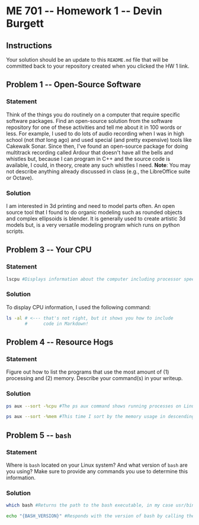 # ME 701 -- Homework 1 -- Devin Burgett

## Instructions

Your solution should be an update to this `README.md` file that will be
committed back to your repository created when you clicked the HW 1 link.

## Problem 1 -- Open-Source Software

### Statement

Think of the things you do routinely on a computer that require
specific software packages.  Find an
open-source solution from the software repository
for one of these activities and tell me about it in 100 words or less.
For example, I used to do lots of audio recording when I was in
high school (not *that* long ago) and used special (and
pretty expensive) tools like
Cakewalk Sonar.  Since then, I've found an
open-source package for doing multitrack
recording called Ardour that doesn't have all the bells and
whistles but, because I can program in C++ and the
source code is available, I could, in theory,
create any such whistles I need.  **Note**: You may not
describe anything already discussed in class (e.g., the LibreOffice suite
or Octave).

### Solution

I am interested in 3d printing and need to model parts often. An open source tool that I found to do organic modeling such as rounded objects and complex ellipsoids is blender. It is generally used to create artistic 3d models but, is a very versatile modeling program which runs on python scripts.


## Problem 3 -- Your CPU

### Statement
```bash
lscpu #Displays information about the computer including processor speed, number of cores, sockets, Architecture, Model Name, etc.
```

### Solution

To display CPU information, I used the following command:

```bash
ls -al # <--- that's not right, but it shows you how to include
       #      code in Markdown!
```

## Problem 4 -- Resource Hogs

### Statement

Figure out how to list the programs that use the most
amount of (1) processing and (2) memory.  Describe your command(s)
in your writeup.

### Solution
```bash
ps aux --sort -%cpu #The ps aux command shows running processes on Linux, using the -sort modifier it lists processes in descending order of cpu usage

ps aux --sort -%mem #This time I sort by the memory usage in descending order
```

## Problem 5 -- `bash`

### Statement

Where is `bash` located on your Linux system?  And what version of
`bash` are you using?  Make sure to provide any commands you use to
determine this information.

### Solution
```bash
which bash #Returns the path to the bash executable, in my case usr/bin/bash

echo "{BASH_VERSION}" #Responds with the version of bash by calling the variable where the release is named, mine is version 5.0.17(1)
```
